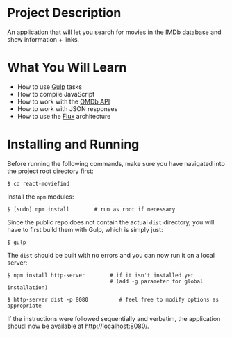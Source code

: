 # Project Description

An application that will let you search for movies in the IMDb database and show information + links.

# What You Will Learn

* How to use [Gulp](http://gulpjs.com/) tasks
* How to compile JavaScript
* How to work with the [OMDb API](http://omdbapi.com/)
* How to work with JSON responses
* How to use the [Flux](https://facebook.github.io/flux/docs/overview.html) architecture

# Installing and Running

Before running the following commands, make sure you have navigated into the project root directory first:

    $ cd react-moviefind

Install the `npm` modules:

    $ [sudo] npm install        # run as root if necessary

Since the public repo does not contain the actual `dist` directory, you will have to first build them with Gulp, which is simply just:

    $ gulp

The `dist` should be built with no errors and you can now run it on a local server:

    $ npm install http-server        # if it isn't installed yet
                                     # (add -g parameter for global installation)
    
    $ http-server dist -p 8080          # feel free to modify options as appropriate

If the instructions were followed sequentially and verbatim, the application shoudl now be available at <http://localhost:8080/>.
